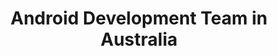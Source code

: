 ---
title: Android Development Team in Australia
permalink: /landings/locations/australia/developer/android
technology: Android
location: Australia
---